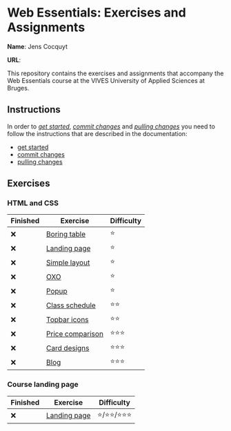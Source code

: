 # Web Essentials: Exercises and Assignments

**Name**: Jens Cocquyt

**URL**: <!-- TODO: paste the full netlify URL to the solution of this exercise  -->

This repository contains the exercises and assignments that accompany the Web Essentials course at the VIVES University of Applied Sciences at Bruges.

## Instructions

In order to *[get started](./docs/get-started.md)*, *[commit changes](./docs/commit-changes.md)* and *[pulling changes](./docs/pull-changes.md)* you need to follow the instructions that are described in the documentation:

* [get started](./docs/get-started.md)
* [commit changes](./docs/commit-changes.md)
* [pulling changes](./docs/pull-changes.md)

## Exercises

### HTML and CSS

Finished | Exercise | Difficulty
---------|----------|---------
:x: | [Boring table](01-html-and-css/simple-table/README.md) | :star:
:x: | [Landing page](01-html-and-css/landing-page/README.md) | :star:
:x: | [Simple layout](01-html-and-css/simple-layout/README.md) | :star:
:x: | [OXO](01-html-and-css/oxo-grid/README.md) | :star:
:x: | [Popup](01-html-and-css/popup/README.md) | :star:
:x: | [Class schedule](01-html-and-css/schedule/README.md) | :star::star:
:x: | [Topbar icons](01-html-and-css/topbar-icons/README.md) | :star::star:
:x: | [Price comparison](01-html-and-css/price-comparison/README.md) | :star::star::star:
:x: | [Card designs](01-html-and-css/card-designs/README.md) | ️️️️️️:star::star::star:
:x: | [Blog](01-html-and-css/blog/README.md) | ️️️️️️:star::star::star:

<!-- :x: | [Login form](01-html-and-css/loginform/README.md) | :star::star: -->
<!-- :x: | [Calculator](01-html-and-css/calculator/README.md) | :star::star: -->
<!-- :x: | @fontface | :star::star: -->

### Course landing page

Finished | Exercise | Difficulty
---------|----------|---------
:x: | [Landing page](02-landing-page/README.md) | :star:/:star::star:/:star::star::star:

<!-- 

forms (login)

https://browserframe.com/

 -->
